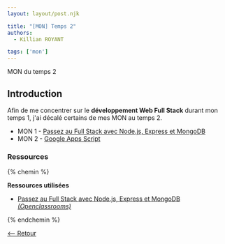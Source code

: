 ```yaml
---
layout: layout/post.njk

title: "[MON] Temps 2"
authors:
  - Killian ROYANT

tags: ['mon']
---
```


<!-- début résumé -->

MON du temps 2
<!-- fin résumé -->

## Introduction

Afin de me concentrer sur le **développement Web Full Stack** durant mon temps 1, j'ai décalé certains de mes MON au temps 2.

- MON 1 - [Passez au Full Stack avec Node.js, Express et MongoDB](fullstack/)
- MON 2 - [Google Apps Script](gg_apps_script/)

### Ressources

{% chemin %}

**Ressources utilisées**

- [Passez au Full Stack avec Node.js, Express et MongoDB *(Openclassrooms)*](https://openclassrooms.com/fr/courses/6390246-passez-au-full-stack-avec-node-js-express-et-mongodb)

{% endchemin %}

[<-- Retour](../)
